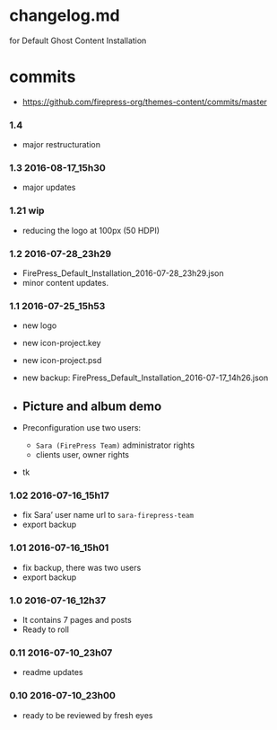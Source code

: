 # changelog.md 
for Default Ghost Content Installation

# commits
- https://github.com/firepress-org/themes-content/commits/master





### 1.4
- major restructuration

### 1.3 2016-08-17_15h30
- major updates

### 1.21 wip
- reducing the logo at 100px (50 HDPI)

### 1.2 2016-07-28_23h29
- FirePress_Default_Installation_2016-07-28_23h29.json
- minor content updates.

### 1.1 2016-07-25_15h53
- new logo
- new icon-project.key
- new icon-project.psd

- new backup: FirePress_Default_Installation_2016-07-17_14h26.json
- Picture and album demo
	- 
- Preconfiguration use two users: 
	- `Sara (FirePress Team)` administrator rights
	- clients user, owner rights
- tk

### 1.02 2016-07-16_15h17
- fix Sara’ user name url to `sara-firepress-team`
- export backup

### 1.01 2016-07-16_15h01
- fix backup, there was two users
- export backup

### 1.0 2016-07-16_12h37
- It contains 7 pages and posts
- Ready to roll

### 0.11 2016-07-10_23h07
- readme updates

### 0.10 2016-07-10_23h00
- ready to be reviewed by fresh eyes